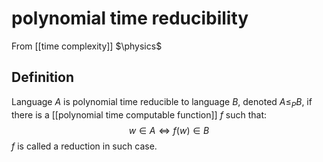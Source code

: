 # polynomial time reducibility
From [[time complexity]]
$\physics$
## Definition
Language $A$ is polynomial time reducible to language $B$, denoted $A \leq_{P} B$, if there is a [[polynomial time computable function]] $f$ such that:
$$w \in A \iff f(w) \in B$$
$f$ is called a reduction in such case.